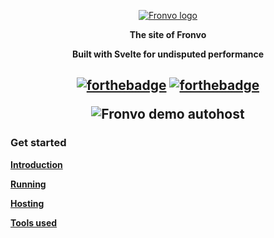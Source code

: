 <p align='center'><a href='https://fronvo.herokuapp.com'><img src='https://raw.githubusercontent.com/Fronvo/site/master/.github/assets/logo.png' alt='Fronvo logo'><a/></p>
<p align='center'><b>The site of Fronvo</b></p>
<p align='center'><b>Built with Svelte for undisputed performance</b></p>

<h2 align='center'>  

[![forthebadge](https://forthebadge.com/images/badges/uses-html.svg)](https://forthebadge.com)
[![forthebadge](https://forthebadge.com/images/badges/built-with-love.svg)](https://forthebadge.com)

<img src='https://raw.githubusercontent.com/Fronvo/site/master/.github/assets/demo-run-autohost.svg' alt='Fronvo demo autohost'>

</h2>

### Get started

**[Introduction](https://github.com/Fronvo/site/blob/master/.github/markdown/INTRODUCTION.md)**

**[Running](https://github.com/Fronvo/site/blob/master/.github/markdown/RUNNING.md)**

**[Hosting](https://github.com/Fronvo/site/blob/master/.github/markdown/HOSTING.md)**

**[Tools used](https://github.com/Fronvo/site/blob/master/.github/markdown/TOOLS.md)**

